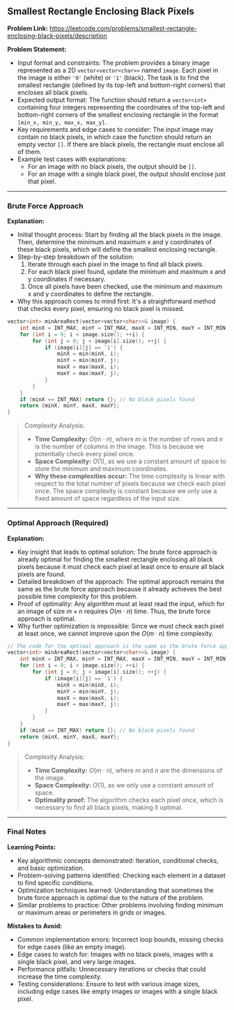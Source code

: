 ## Smallest Rectangle Enclosing Black Pixels
**Problem Link:** https://leetcode.com/problems/smallest-rectangle-enclosing-black-pixels/description

**Problem Statement:**
- Input format and constraints: The problem provides a binary image represented as a 2D `vector<vector<char>>` named `image`. Each pixel in the image is either `'0'` (white) or `'1'` (black). The task is to find the smallest rectangle (defined by its top-left and bottom-right corners) that encloses all black pixels.
- Expected output format: The function should return a `vector<int>` containing four integers representing the coordinates of the top-left and bottom-right corners of the smallest enclosing rectangle in the format `[min_x, min_y, max_x, max_y]`.
- Key requirements and edge cases to consider: The input image may contain no black pixels, in which case the function should return an empty vector `[]`. If there are black pixels, the rectangle must enclose all of them.
- Example test cases with explanations:
  - For an image with no black pixels, the output should be `[]`.
  - For an image with a single black pixel, the output should enclose just that pixel.

---

### Brute Force Approach
**Explanation:**
- Initial thought process: Start by finding all the black pixels in the image. Then, determine the minimum and maximum x and y coordinates of these black pixels, which will define the smallest enclosing rectangle.
- Step-by-step breakdown of the solution:
  1. Iterate through each pixel in the image to find all black pixels.
  2. For each black pixel found, update the minimum and maximum x and y coordinates if necessary.
  3. Once all pixels have been checked, use the minimum and maximum x and y coordinates to define the rectangle.
- Why this approach comes to mind first: It's a straightforward method that checks every pixel, ensuring no black pixel is missed.

```cpp
vector<int> minAreaRect(vector<vector<char>>& image) {
    int minX = INT_MAX, minY = INT_MAX, maxX = INT_MIN, maxY = INT_MIN;
    for (int i = 0; i < image.size(); ++i) {
        for (int j = 0; j < image[i].size(); ++j) {
            if (image[i][j] == '1') {
                minX = min(minX, i);
                minY = min(minY, j);
                maxX = max(maxX, i);
                maxY = max(maxY, j);
            }
        }
    }
    if (minX == INT_MAX) return {}; // No black pixels found
    return {minX, minY, maxX, maxY};
}
```

> Complexity Analysis:
> - **Time Complexity:** $O(m \cdot n)$, where $m$ is the number of rows and $n$ is the number of columns in the image. This is because we potentially check every pixel once.
> - **Space Complexity:** $O(1)$, as we use a constant amount of space to store the minimum and maximum coordinates.
> - **Why these complexities occur:** The time complexity is linear with respect to the total number of pixels because we check each pixel once. The space complexity is constant because we only use a fixed amount of space regardless of the input size.

---

### Optimal Approach (Required)
**Explanation:**
- Key insight that leads to optimal solution: The brute force approach is already optimal for finding the smallest rectangle enclosing all black pixels because it must check each pixel at least once to ensure all black pixels are found.
- Detailed breakdown of the approach: The optimal approach remains the same as the brute force approach because it already achieves the best possible time complexity for this problem.
- Proof of optimality: Any algorithm must at least read the input, which for an image of size $m \times n$ requires $O(m \cdot n)$ time. Thus, the brute force approach is optimal.
- Why further optimization is impossible: Since we must check each pixel at least once, we cannot improve upon the $O(m \cdot n)$ time complexity.

```cpp
// The code for the optimal approach is the same as the brute force approach
vector<int> minAreaRect(vector<vector<char>>& image) {
    int minX = INT_MAX, minY = INT_MAX, maxX = INT_MIN, maxY = INT_MIN;
    for (int i = 0; i < image.size(); ++i) {
        for (int j = 0; j < image[i].size(); ++j) {
            if (image[i][j] == '1') {
                minX = min(minX, i);
                minY = min(minY, j);
                maxX = max(maxX, i);
                maxY = max(maxY, j);
            }
        }
    }
    if (minX == INT_MAX) return {}; // No black pixels found
    return {minX, minY, maxX, maxY};
}
```

> Complexity Analysis:
> - **Time Complexity:** $O(m \cdot n)$, where $m$ and $n$ are the dimensions of the image.
> - **Space Complexity:** $O(1)$, as we only use a constant amount of space.
> - **Optimality proof:** The algorithm checks each pixel once, which is necessary to find all black pixels, making it optimal.

---

### Final Notes

**Learning Points:**
- Key algorithmic concepts demonstrated: Iteration, conditional checks, and basic optimization.
- Problem-solving patterns identified: Checking each element in a dataset to find specific conditions.
- Optimization techniques learned: Understanding that sometimes the brute force approach is optimal due to the nature of the problem.
- Similar problems to practice: Other problems involving finding minimum or maximum areas or perimeters in grids or images.

**Mistakes to Avoid:**
- Common implementation errors: Incorrect loop bounds, missing checks for edge cases (like an empty image).
- Edge cases to watch for: Images with no black pixels, images with a single black pixel, and very large images.
- Performance pitfalls: Unnecessary iterations or checks that could increase the time complexity.
- Testing considerations: Ensure to test with various image sizes, including edge cases like empty images or images with a single black pixel.